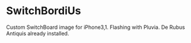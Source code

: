 # SwitchBordiUs
Custom SwitchBoard image for iPhone3,1. Flashing with Pluvia. De Rubus Antiquis already installed.

